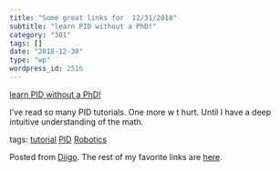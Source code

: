 ```yaml
---
title: "Some great links for  12/31/2018"
subtitle: "learn PID without a PhD!"
category: "301"
tags: []
date: "2018-12-30"
type: "wp"
wordpress_id: 2516
---
```

[learn PID without a PhD!](https://www.diigo.com/item/pdf/7lk/d24fdf37) 

I’ve read so many PID tutorials. One more w t hurt. Until I have a deep intuitive understanding of the math. 

 tags: [tutorial](https://www.diigo.com/user/pitosalas/tutorial) [PID](https://www.diigo.com/user/pitosalas/PID) [Robotics](https://www.diigo.com/user/pitosalas/Robotics)

Posted from [Diigo](https://www.diigo.com). The rest of my favorite links are [here](https://www.diigo.com/user/pitosalas).